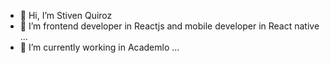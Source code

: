 - 👋 Hi, I’m Stiven Quiroz
- 👀 I’m frontend developer in Reactjs and mobile developer in React native ...
- 🌱 I’m currently working in Academlo ...

<!---
bsquiroz/bsquiroz is a ✨ special ✨ repository because its `README.md` (this file) appears on your GitHub profile.
You can click the Preview link to take a look at your changes.
--->
